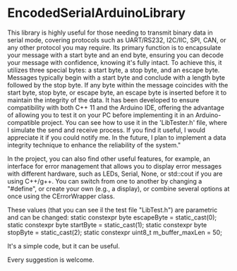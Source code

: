 # EncodedSerialArduinoLibrary
This library is highly useful for those needing to transmit binary data in serial mode, covering protocols such as UART/RS232, I2C/IIC, SPI, CAN, or any other protocol you may require. Its primary function is to encapsulate your message with a start byte and an end byte, ensuring you can decode your message with confidence, knowing it's fully intact. To achieve this, it utilizes three special bytes: a start byte, a stop byte, and an escape byte. Messages typically begin with a start byte and conclude with a length byte followed by the stop byte. If any byte within the message coincides with the start byte, stop byte, or escape byte, an escape byte is inserted before it to maintain the integrity of the data.
It has been developed to ensure compatibility with both C++ 11 and the Arduino IDE, offering the advantage of allowing you to test it on your PC before implementing it in an Arduino-compatible project.
You can see how to use it in the 'LibTester.h' file, where I simulate the send and receive process.
If you find it useful, I would appreciate it if you could notify me.
In the future, I plan to implement a data integrity technique to enhance the reliability of the system."

In the project, you can also find other useful features, for example, an interface for error management that allows you to display error messages with different hardware, such as LEDs, Serial, None, or std::cout if you are using C++/g++. You can switch from one to another by changing a "#define", or create your own (e.g., a display), or combine several options at once using the CErrorWrapper class.

These values (that you can see il the test file "LibTest.h") are parametric and can be changed:
    static constexpr byte escapeByte = static_cast<byte>(0);
    static constexpr byte startByte = static_cast<byte>(1);
    static constexpr byte stopByte = static_cast<byte>(2);
    static constexpr uint8_t m_buffer_maxLen = 50;

It's a simple code, but it can be useful.

Every suggestion is welcome.
